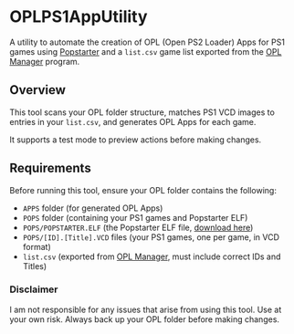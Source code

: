 # OPLPS1AppUtility

A utility to automate the creation of OPL (Open PS2 Loader) Apps for PS1 games using [Popstarter](https://www.psx-place.com/threads/popstarter.19139/) and a `list.csv` game list exported from the [OPL Manager](https://oplmanager.com/) program.

## Overview

This tool scans your OPL folder structure, matches PS1 VCD images to entries in your `list.csv`, and generates OPL Apps for each game. 

It supports a test mode to preview actions before making changes.

## Requirements

Before running this tool, ensure your OPL folder contains the following:

- `APPS` folder (for generated OPL Apps)
- `POPS` folder (containing your PS1 games and Popstarter ELF)
- `POPS/POPSTARTER.ELF` (the Popstarter ELF file, [download here](https://www.psx-place.com/threads/popstarter.19139/))
- `POPS/[ID].[Title].VCD` files (your PS1 games, one per game, in VCD format)
- `list.csv` (exported from [OPL Manager](https://oplmanager.com/), must include correct IDs and Titles)

### Disclaimer

I am not responsible for any issues that arise from using this tool. Use at your own risk. Always back up your OPL folder before making changes.
